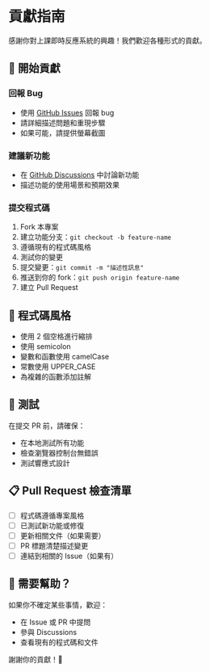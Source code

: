 # 貢獻指南

感謝你對上課即時反應系統的興趣！我們歡迎各種形式的貢獻。

## 🚀 開始貢獻

### 回報 Bug
- 使用 [GitHub Issues](https://github.com/your-username/classroom-reaction-system/issues) 回報 bug
- 請詳細描述問題和重現步驟
- 如果可能，請提供螢幕截圖

### 建議新功能
- 在 [GitHub Discussions](https://github.com/your-username/classroom-reaction-system/discussions) 中討論新功能
- 描述功能的使用場景和預期效果

### 提交程式碼
1. Fork 本專案
2. 建立功能分支：`git checkout -b feature-name`
3. 遵循現有的程式碼風格
4. 測試你的變更
5. 提交變更：`git commit -m "描述性訊息"`
6. 推送到你的 fork：`git push origin feature-name`
7. 建立 Pull Request

## 📝 程式碼風格

- 使用 2 個空格進行縮排
- 使用 semicolon
- 變數和函數使用 camelCase
- 常數使用 UPPER_CASE
- 為複雜的函數添加註解

## 🧪 測試

在提交 PR 前，請確保：
- 在本地測試所有功能
- 檢查瀏覽器控制台無錯誤
- 測試響應式設計

## 📋 Pull Request 檢查清單

- [ ] 程式碼遵循專案風格
- [ ] 已測試新功能或修復
- [ ] 更新相關文件（如果需要）
- [ ] PR 標題清楚描述變更
- [ ] 連結到相關的 Issue（如果有）

## 🤔 需要幫助？

如果你不確定某些事情，歡迎：
- 在 Issue 或 PR 中提問
- 參與 Discussions
- 查看現有的程式碼和文件

謝謝你的貢獻！🎉